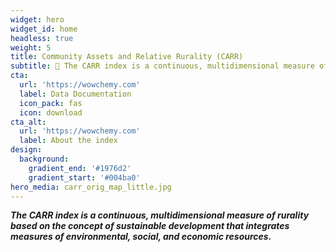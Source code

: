 ```yaml
---
widget: hero
widget_id: home
headless: true
weight: 5
title: Community Assets and Relative Rurality (CARR)
subtitle: 🧱 The CARR index is a continuous, multidimensional measure of rurality based on the concept of sustainable development that integrates measures of environmental, social, and economic resources. 🧱
cta:
  url: 'https://wowchemy.com'
  label: Data Documentation
  icon_pack: fas
  icon: download
cta_alt:
  url: 'https://wowchemy.com'
  label: About the index
design:
  background:
    gradient_end: '#1976d2'
    gradient_start: '#004ba0'
hero_media: carr_orig_map_little.jpg
---
```

***The CARR index is a continuous, multidimensional measure of rurality based on the concept of sustainable development that integrates measures of environmental, social, and economic resources.***
